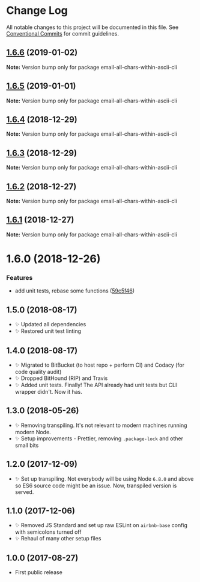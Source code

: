 # Change Log

All notable changes to this project will be documented in this file.
See [Conventional Commits](https://conventionalcommits.org) for commit guidelines.

## [1.6.6](https://bitbucket.org/codsen/codsen/src/master/packages/email-all-chars-within-ascii-cli/compare/email-all-chars-within-ascii-cli@1.6.5...email-all-chars-within-ascii-cli@1.6.6) (2019-01-02)

**Note:** Version bump only for package email-all-chars-within-ascii-cli

## [1.6.5](https://bitbucket.org/codsen/codsen/src/master/packages/email-all-chars-within-ascii-cli/compare/email-all-chars-within-ascii-cli@1.6.4...email-all-chars-within-ascii-cli@1.6.5) (2019-01-01)

**Note:** Version bump only for package email-all-chars-within-ascii-cli

## [1.6.4](https://bitbucket.org/codsen/codsen/src/master/packages/email-all-chars-within-ascii-cli/compare/email-all-chars-within-ascii-cli@1.6.3...email-all-chars-within-ascii-cli@1.6.4) (2018-12-29)

**Note:** Version bump only for package email-all-chars-within-ascii-cli

## [1.6.3](https://bitbucket.org/codsen/codsen/src/master/packages/email-all-chars-within-ascii-cli/compare/email-all-chars-within-ascii-cli@1.6.2...email-all-chars-within-ascii-cli@1.6.3) (2018-12-29)

**Note:** Version bump only for package email-all-chars-within-ascii-cli

## [1.6.2](https://bitbucket.org/codsen/codsen/src/master/packages/email-all-chars-within-ascii-cli/compare/email-all-chars-within-ascii-cli@1.6.1...email-all-chars-within-ascii-cli@1.6.2) (2018-12-27)

**Note:** Version bump only for package email-all-chars-within-ascii-cli

## [1.6.1](https://bitbucket.org/codsen/codsen/src/master/packages/email-all-chars-within-ascii-cli/compare/email-all-chars-within-ascii-cli@1.6.0...email-all-chars-within-ascii-cli@1.6.1) (2018-12-27)

**Note:** Version bump only for package email-all-chars-within-ascii-cli

# 1.6.0 (2018-12-26)

### Features

- add unit tests, rebase some functions ([59c5f46](https://bitbucket.org/codsen/codsen/src/master/packages/email-all-chars-within-ascii-cli/commits/59c5f46))

## 1.5.0 (2018-08-17)

- ✨ Updated all dependencies
- ✨ Restored unit test linting

## 1.4.0 (2018-08-17)

- ✨ Migrated to BitBucket (to host repo + perform CI) and Codacy (for code quality audit)
- ✨ Dropped BitHound (RIP) and Travis
- ✨ Added unit tests. Finally! The API already had unit tests but CLI wrapper didn't. Now it has.

## 1.3.0 (2018-05-26)

- ✨ Removing transpiling. It's not relevant to modern machines running modern Node.
- ✨ Setup improvements - Prettier, removing `.package-lock` and other small bits

## 1.2.0 (2017-12-09)

- ✨ Set up transpiling. Not everybody will be using Node `6.8.0` and above so ES6 source code might be an issue. Now, transpiled version is served.

## 1.1.0 (2017-12-06)

- ✨ Removed JS Standard and set up raw ESLint on `airbnb-base` config with semicolons turned off
- ✨ Rehaul of many other setup files

## 1.0.0 (2017-08-27)

- First public release
